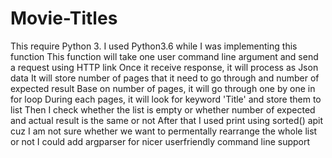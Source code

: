 # Movie-Titles

This require Python 3. I used Python3.6 while I was implementing this function
This function will take one user command line argument and send a request using HTTP link
Once it receive response, it will process as Json data
It will store number of pages that it need to go through and number of expected result
Base on number of pages, it will go through one by one in for loop
During each pages, it will look for keyword 'Title' and store them to list
Then I check whether the list is empty or whether number of expected and actual result is the same or not
After that I used print using sorted() apit cuz I am not sure whether we want to permentally rearrange the whole list or not
I could add argparser for nicer userfriendly command line support
